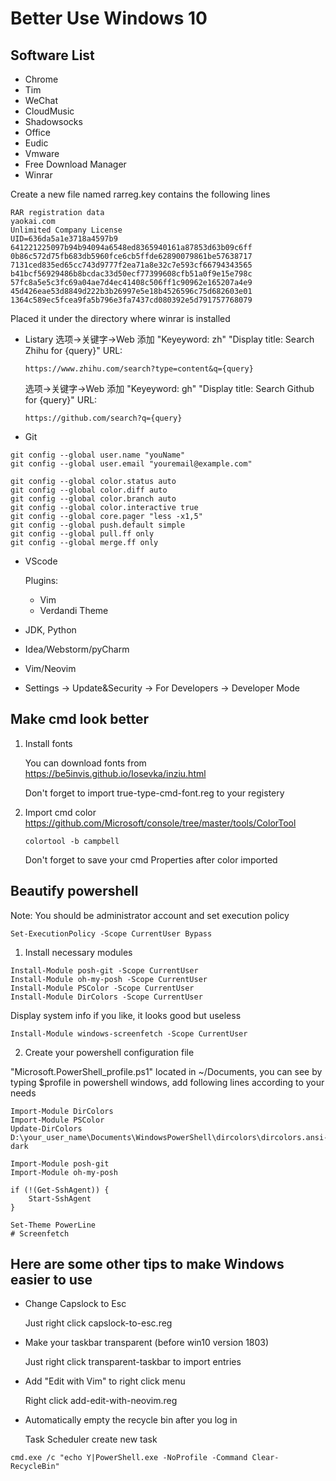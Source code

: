 # Better Use Windows 10 

## Software List
- Chrome
- Tim
- WeChat
- CloudMusic
- Shadowsocks
- Office
- Eudic
- Vmware
- Free Download Manager
- Winrar

Create a new file named rarreg.key contains the following lines 
```
RAR registration data
yaokai.com
Unlimited Company License
UID=636da5a1e3718a4597b9
641221225097b94b94094a6548ed8365940161a87853d63b09c6ff
0b86c572d75fb683db5960fce6cb5ffde62890079861be57638717
7131ced835ed65cc743d9777f2ea71a8e32c7e593cf66794343565
b41bcf56929486b8bcdac33d50ecf77399608cfb51a0f9e15e798c
57fc8a5e5c3fc69a04ae7d4ec41408c506ff1c90962e165207a4e9
45d426eae53d8849d222b3b26997e5e18b4526596c75d682603e01
1364c589ec5fcea9fa5b796e3fa7437cd080392e5d791757768079
```
Placed it under the directory where winrar is installed
- Listary
  选项->关键字->Web 添加 "Keyeyword: zh" "Display title: Search Zhihu for {query}" URL: 
  ```
  https://www.zhihu.com/search?type=content&q={query}
  ```
  选项->关键字->Web 添加 "Keyeyword: gh" "Display title: Search Github for {query}" URL: 
  ```
  https://github.com/search?q={query} 
  ```

- Git
```
git config --global user.name "youName"
git config --global user.email "youremail@example.com"

git config --global color.status auto
git config --global color.diff auto  
git config --global color.branch auto 
git config --global color.interactive true
git config --global core.pager "less -x1,5"
git config --global push.default simple 
git config --global pull.ff only  
git config --global merge.ff only  
```
- VScode
  
  Plugins:
  - Vim
  - Verdandi Theme

- JDK, Python
- Idea/Webstorm/pyCharm
- Vim/Neovim
- Settings -> Update&Security -> For Developers -> Developer Mode

## Make cmd look better
1. Install fonts

    You can download fonts from https://be5invis.github.io/Iosevka/inziu.html 

    Don't forget to import true-type-cmd-font.reg to your registery
2. Import cmd color
    https://github.com/Microsoft/console/tree/master/tools/ColorTool
    ```
    colortool -b campbell
    ```
    Don't forget to save your cmd Properties after color imported

## Beautify powershell
Note: You should be administrator account and set execution policy 
```
Set-ExecutionPolicy -Scope CurrentUser Bypass
```
1. Install necessary modules 
```
Install-Module posh-git -Scope CurrentUser
Install-Module oh-my-posh -Scope CurrentUser
Install-Module PSColor -Scope CurrentUser
Install-Module DirColors -Scope CurrentUser
```
Display system info if you like, it looks good but useless
```
Install-Module windows-screenfetch -Scope CurrentUser
```
2. Create your powershell configuration file

  "Microsoft.PowerShell_profile.ps1" located in ~/Documents, you can see by typing $profile in powershell windows, add following lines according to your needs
```
Import-Module DirColors
Import-Module PSColor
Update-DirColors D:\your_user_name\Documents\WindowsPowerShell\dircolors\dircolors.ansi-dark

Import-Module posh-git
Import-Module oh-my-posh

if (!(Get-SshAgent)) {
    Start-SshAgent
}

Set-Theme PowerLine
# Screenfetch
```
## Here are some other tips to make Windows easier to use 
- Change Capslock to Esc

  Just right click capslock-to-esc.reg
- Make your taskbar transparent (before win10 version 1803)

  Just right click transparent-taskbar to import entries
- Add "Edit with Vim" to right click menu

  Right click add-edit-with-neovim.reg
- Automatically empty the recycle bin after you log in

  Task Scheduler create new task
```
cmd.exe /c "echo Y|PowerShell.exe -NoProfile -Command Clear-RecycleBin"
```
